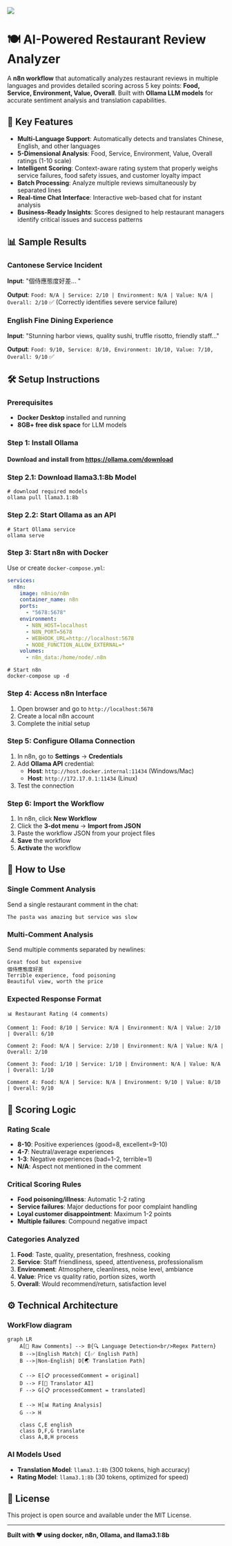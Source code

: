 <img src="https://user-images.githubusercontent.com/10284570/173569848-c624317f-42b1-45a6-ab09-f0ea3c247648.png"/>

# 🍽️ AI-Powered Restaurant Review Analyzer

A **n8n workflow** that automatically analyzes restaurant reviews in multiple languages and provides detailed scoring across 5 key points: **Food, Service, Environment, Value, Overall**. Built with **Ollama LLM models** for accurate sentiment analysis and translation capabilities.

## 🌟 Key Features

- **Multi-Language Support**: Automatically detects and translates Chinese, English, and other languages
- **5-Dimensional Analysis**: Food, Service, Environment, Value, Overall ratings (1-10 scale)
- **Intelligent Scoring**: Context-aware rating system that properly weighs service failures, food safety issues, and customer loyalty impact
- **Batch Processing**: Analyze multiple reviews simultaneously by separated lines
- **Real-time Chat Interface**: Interactive web-based chat for instant analysis
- **Business-Ready Insights**: Scores designed to help restaurant managers identify critical issues and success patterns

## 📊 Sample Results

### Cantonese Service Incident

**Input**: "個侍應態度好差... "

**Output**: `Food: N/A | Service: 2/10 | Environment: N/A | Value: N/A | Overall: 2/10` ✅ (Correctly identifies severe service failure)

### English Fine Dining Experience

**Input**: "Stunning harbor views, quality sushi, truffle risotto, friendly staff..."

**Output**: `Food: 9/10, Service: 8/10, Environment: 10/10, Value: 7/10, Overall: 9/10` ✅

## 🛠️ Setup Instructions

### Prerequisites

- **Docker Desktop** installed and running
- **8GB+ free disk space** for LLM models

### Step 1: Install Ollama

#### Download and install from https://ollama.com/download

### Step 2.1: Download llama3.1:8b Model

```
# download required models
ollama pull llama3.1:8b
```
### Step 2.2: Start Ollama as an API
```
# Start Ollama service
ollama serve
```

### Step 3: Start n8n with Docker

Use or create `docker-compose.yml`:

```yaml
services:
  n8n:
    image: n8nio/n8n
    container_name: n8n
    ports:
      - "5678:5678"
    environment:
      - N8N_HOST=localhost
      - N8N_PORT=5678
      - WEBHOOK_URL=http://localhost:5678
      - NODE_FUNCTION_ALLOW_EXTERNAL=*
    volumes:
      - n8n_data:/home/node/.n8n
```

```
# Start n8n
docker-compose up -d
```

### Step 4: Access n8n Interface

1. Open browser and go to `http://localhost:5678`
2. Create a local n8n account
3. Complete the initial setup

### Step 5: Configure Ollama Connection

1. In n8n, go to **Settings** → **Credentials**
2. Add **Ollama API** credential:
   - **Host**: `http://host.docker.internal:11434` (Windows/Mac)
   - **Host**: `http://172.17.0.1:11434` (Linux)
3. Test the connection

### Step 6: Import the Workflow

1. In n8n, click **New Workflow**
2. Click the **3-dot menu** → **Import from JSON**
3. Paste the workflow JSON from your project files
4. **Save** the workflow
5. **Activate** the workflow

## 🚀 How to Use

### Single Comment Analysis

Send a single restaurant comment in the chat:

```
The pasta was amazing but service was slow
```

### Multi-Comment Analysis

Send multiple comments separated by newlines:

```
Great food but expensive
個侍應態度好差
Terrible experience, food poisoning
Beautiful view, worth the price
```

### Expected Response Format

```
📊 Restaurant Rating (4 comments)

Comment 1: Food: 8/10 | Service: N/A | Environment: N/A | Value: 2/10 | Overall: 6/10

Comment 2: Food: N/A | Service: 2/10 | Environment: N/A | Value: N/A | Overall: 2/10

Comment 3: Food: 1/10 | Service: 1/10 | Environment: N/A | Value: N/A | Overall: 1/10

Comment 4: Food: N/A | Service: N/A | Environment: 9/10 | Value: 8/10 | Overall: 9/10
```

## 🧠 Scoring Logic

### Rating Scale

- **8-10**: Positive experiences (good=8, excellent=9-10)
- **4-7**: Neutral/average experiences
- **1-3**: Negative experiences (bad=1-2, terrible=1)
- **N/A**: Aspect not mentioned in the comment

### Critical Scoring Rules

- **Food poisoning/illness**: Automatic 1-2 rating
- **Service failures**: Major deductions for poor complaint handling
- **Loyal customer disappointment**: Maximum 1-2 points
- **Multiple failures**: Compound negative impact

### Categories Analyzed

1. **Food**: Taste, quality, presentation, freshness, cooking
2. **Service**: Staff friendliness, speed, attentiveness, professionalism
3. **Environment**: Atmosphere, cleanliness, noise level, ambiance
4. **Value**: Price vs quality ratio, portion sizes, worth
5. **Overall**: Would recommend/return, satisfaction level

## ⚙️ Technical Architecture

### WorkFlow diagram

```mermaid
graph LR
    A[📝 Raw Comments] --> B{🔍 Language Detection<br/>Regex Pattern}
    B -->|English Match| C[✅ English Path]
    B -->|Non-English| D[🌏 Translation Path]

    C --> E[📋 processedComment = original]
    D --> F[🤖 Translator AI]
    F --> G[📋 processedComment = translated]

    E --> H[📊 Rating Analysis]
    G --> H

    class C,E english
    class D,F,G translate
    class A,B,H process
```

### AI Models Used

- **Translation Model**: `llama3.1:8b` (300 tokens, high accuracy)
- **Rating Model**: `llama3.1:8b` (30 tokens, optimized for speed)

## 📝 License

This project is open source and available under the MIT License.

---

**Built with ❤️ using docker, n8n, Ollama, and llama3.1:8b**
